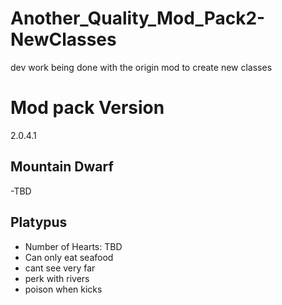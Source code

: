 # Another_Quality_Mod_Pack2-NewClasses
dev work being done with the origin mod to create new classes


# Mod pack Version

2.0.4.1

## Mountain Dwarf
-TBD


## Platypus
- Number of Hearts: TBD
- Can only eat seafood
- cant see very far
- perk with rivers
- poison when kicks
